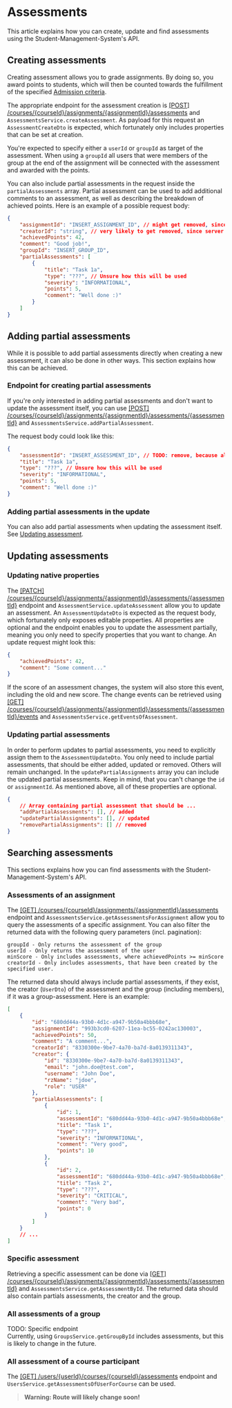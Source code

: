 # Assessments

This article explains how you can create, update and find assessments using the Student-Management-System's API.

## Creating assessments

Creating assessment allows you to grade assignments. By doing so, you award points to students, which will then be counted towards the fulfillment of the specified [Admission criteria](TODO).

The appropriate endpoint for the assessment creation is [[POST] /courses/{courseId}/assignments/{assignmentId}/assessments](http://147.172.178.30:3000/api/#/assessments/createAssessment) and `AssessmentsService.createAssessment`.
As payload for this request an `AssessmentCreateDto` is expected, which fortunately only includes properties that can be set at creation.

You're expected to specify either a `userId` or `groupId` as target of the assessment. When using a `groupId` all users that were members of the group at the end of the assignment will be connected with the assessment and awarded with the points.

You can also include partial assessments in the request inside the `partialAssessments` array. Partial assessment can be used to add additional comments to an assessment, as well as describing the breakdown of
achieved points. Here is an example of a possible request body:

```json
{
	"assignmentId": "INSERT_ASSIGNMENT_ID", // might get removed, since already specified in route
	"creatorId": "string", // very likely to get removed, since server can determine user
	"achievedPoints": 42,
	"comment": "Good job!",
	"groupId": "INSERT_GROUP_ID",
	"partialAssessments": [
		{
			"title": "Task 1a",
			"type": "???", // Unsure how this will be used
			"severity": "INFORMATIONAL",
			"points": 5,
			"comment": "Well done :)"
		}
	]
}
```

## Adding partial assessments

While it is possible to add partial assessments directly when creating a new assessment, it can also be done in other ways. This section explains how this can be achieved.

### Endpoint for creating partial assessments

If you're only interested in adding partial assessments and don't want to update the assessment itself,
you can use [[POST] /courses/{courseId}/assignments/{assignmentId}/assessments/{assessmentId}](http://147.172.178.30:3000/api/#/assessments/addPartialAssessment) and `AssessmentsService.addPartialAssessment`.

The request body could look like this:

```json
{
	"assessmentId": "INSERT_ASSESSMENT_ID", // TODO: remove, because already included in URL ?
	"title": "Task 1a",
	"type": "???", // Unsure how this will be used
	"severity": "INFORMATIONAL",
	"points": 5,
	"comment": "Well done :)"
}
```

### Adding partial assessments in the update

You can also add partial assessments when updating the assessment itself. See [Updating assessment](#updating-assessments).

## Updating assessments

### Updating native properties

The [[PATCH] /courses/{courseId}/assignments/{assignmentId}/assessments/{assessmentId}](http://147.172.178.30:3000/api/#/assessments/updateAssessment) endpoint and `AssessmentService.updateAssessment` allow you to update an assessment. An `AssessmentUpdateDto` is expected as the request body, which fortunately only exposes editable properties. All properties are optional and the endpoint enables you to update the assessment partially, meaning you only need to specify properties that you want to change. An update request might look this:

```json
{
	"achievedPoints": 42,
	"comment": "Some comment..."
}
```

If the score of an assessment changes, the system will also store this event, including the old and new score.
The change events can be retrieved using [[GET] /courses/{courseId}/assignments/{assignmentId}/assessments/{assessmentId}/events](http://147.172.178.30:3000/api/#/assessments/getEventsOfAssessment) and `AssessmentsService.getEventsOfAssessment`.

### Updating partial assessments

In order to perform updates to partial assessments, you need to explicitly assign them to the `AssessmentUpdateDto`.
You only need to include partial assessments, that should be either added, updated or removed. Others will remain unchanged. In the `updatePartialAssignments` array you can include the updated partial assessments. Keep in mind, that you can't change the `id` or `assignmentId`.
As mentioned above, all of these properties are optional.

```json
{
	// Array containing partial assessment that should be ...
	"addPartialAssessments": [], // added
	"updatePartialAssignments": [], // updated
	"removePartialAssignments": [] // removed
}
```

## Searching assessments

This sections explains how you can find assessments with the Student-Management-System's API.

### Assessments of an assignment

The [[GET] /courses/{courseId}/assignments/{assignmentId}/assessments](http://147.172.178.30:3000/api/#/assessments/getAssessmentsForAssignment) endpoint and `AssessmentsService.getAssessmentsForAssignment` allow you to query the assessments of a specific assignment. You can also filter the returned data with the following query parameters (incl. pagination):

```
groupId - Only returns the assessment of the group
userId - Only returns the assessment of the user
minScore - Only includes assessments, where achievedPoints >= minScore
creatorId - Only includes assessments, that have been created by the specified user.
```

The returned data should always include partial assessments, if they exist, the creator (`UserDto`) of the assessment
and the group (including members), if it was a group-assessment. Here is an example:

```json
[
	{
		"id": "680dd44a-93b0-4d1c-a947-9b50a4bbb68e",
		"assignmentId": "993b3cd0-6207-11ea-bc55-0242ac130003",
		"achievedPoints": 50,
		"comment": "A comment...",
		"creatorId": "8330300e-9be7-4a70-ba7d-8a0139311343",
		"creator": {
			"id": "8330300e-9be7-4a70-ba7d-8a0139311343",
			"email": "john.doe@test.com",
			"username": "John Doe",
			"rzName": "jdoe",
			"role": "USER"
		},
		"partialAssessments": [
			{
				"id": 1,
				"assessmentId": "680dd44a-93b0-4d1c-a947-9b50a4bbb68e",
				"title": "Task 1",
				"type": "???",
				"severity": "INFORMATIONAL",
				"comment": "Very good",
				"points": 10
			},
			{
				"id": 2,
				"assessmentId": "680dd44a-93b0-4d1c-a947-9b50a4bbb68e",
				"title": "Task 2",
				"type": "???",
				"severity": "CRITICAL",
				"comment": "Very bad",
				"points": 0
			}
		]
	}
	// ...
]
```

### Specific assessment

Retrieving a specific assessment can be done via [[GET] /courses/{courseId}/assignments/{assignmentId}/assessments/{assessmentId}](http://147.172.178.30:3000/api/#/assessments/getAssessmentById) and `AssessmentsService.getAssessmentById`. The returned data should also contain partials assessments, the creator and the group.

### All assessments of a group

TODO: Specific endpoint  
Currently, using `GroupsService.getGroupById` includes assessments, but this is likely to change in the future.

### All assessment of a course participant

The [[GET] /users/{userId}/courses/{courseId}/assessments](http://147.172.178.30:3000/api/#/users/getAssessmentsOfUserForCourse) endpoint and `UsersService.getAssessmentsOfUserForCourse` can be used.

> **Warning: Route will likely change soon!**
